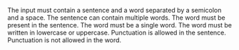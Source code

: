 The input must contain a sentence and a word separated by a semicolon and a space.
The sentence can contain multiple words.
The word must be present in the sentence.
The word must be a single word.
The word must be written in lowercase or uppercase.
Punctuation is allowed in the sentence.
Punctuation is not allowed in the word.